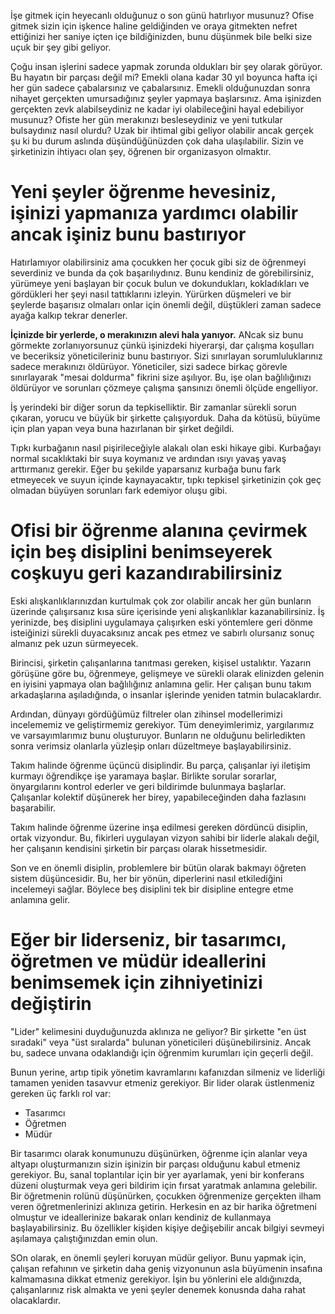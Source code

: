 İşe gitmek için heyecanlı olduğunuz o son günü hatırlıyor musunuz?
Ofise gitmek sizin için işkence haline geldiğinden ve oraya gitmekten nefret ettiğinizi her saniye içten içe bildiğinizden, bunu düşünmek bile belki size uçuk bir şey gibi geliyor.

Çoğu insan işlerini sadece yapmak zorunda oldukları bir şey olarak görüyor.
Bu hayatın bir parçası değil mi?
Emekli olana kadar 30 yıl boyunca hafta içi her gün sadece çabalarsınız ve çabalarsınız.
Emekli olduğunuzdan sonra nihayet gerçekten umursadığınız şeyler yapmaya başlarsınız.
Ama işinizden gerçekten zevk alabilseydiniz ne kadar iyi olabileceğini hayal edebiliyor musunuz?
Ofiste her gün merakınızı besleseydiniz ve yeni tutkular bulsaydınız nasıl olurdu?
Uzak bir ihtimal gibi geliyor olabilir ancak gerçek şu ki bu durum aslında düşündüğünüzden çok daha ulaşılabilir.
Sizin ve şirketinizin ihtiyacı olan şey, öğrenen bir organizasyon olmaktır.

# Yeni şeyler öğrenme hevesiniz, işinizi yapmanıza yardımcı olabilir ancak işiniz bunu bastırıyor
Hatırlamıyor olabilirsiniz ama çocukken her çocuk gibi siz de öğrenmeyi severdiniz ve bunda da çok başarılıydınız.
Bunu kendiniz de görebilirsiniz, yürümeye yeni başlayan bir çocuk bulun ve dokundukları, kokladıkları ve gördükleri her şeyi nasıl tattıklarını izleyin.
Yürürken düşmeleri ve bir şeylerde başarısız olmaları onlar için önemli değil, düştükleri zaman sadece ayağa kalkıp tekrar denerler.

**İçinizde bir yerlerde, o merakınızın alevi hala yanıyor.**
ANcak siz bunu görmekte zorlanıyorsunuz çünkü işinizdeki hiyerarşi, dar çalışma koşulları ve beceriksiz yöneticileriniz bunu bastırıyor.
Sizi sınırlayan sorumluluklarınız sadece merakınızı öldürüyor.
Yöneticiler, sizi sadece birkaç görevle sınırlayarak "mesai doldurma" fikrini size aşılıyor.
Bu, işe olan bağlılığınızı öldürüyor ve sorunları çözmeye çalışma şansınızı önemli ölçüde engelliyor.

İş yerindeki bir diğer sorun da tepkiselliktir.
Bir zamanlar sürekli sorun çıkaran, yorucu ve büyük bir şirkette çalışıyorduk.
Daha da kötüsü, büyüme için plan yapan veya buna hazırlanan bir şirket değildi.

Tıpkı kurbağanın nasıl pişirileceğiyle alakalı olan eski hikaye gibi.
Kurbağayı normal sıcaklıktaki bir suya koymanız ve ardından ısıyı yavaş yavaş arttırmanız gerekir.
Eğer bu şekilde yaparsanız kurbağa bunu fark etmeyecek ve suyun içinde kaynayacaktır, tıpkı tepkisel şirketinizin çok geç olmadan büyüyen sorunları fark edemiyor oluşu gibi.

# Ofisi bir öğrenme alanına çevirmek için beş disiplini benimseyerek coşkuyu geri kazandırabilirsiniz
Eski alışkanlıklarınızdan kurtulmak çok zor olabilir ancak her gün bunların üzerinde çalışırsanız kısa süre içerisinde yeni alışkanlıklar kazanabilirsiniz.
İş yerinizde, beş disiplini uygulamaya çalışırken eski yöntemlere geri dönme isteiğinizi sürekli duyacaksınız ancak pes etmez ve sabırlı olursanız sonuç almanız pek uzun sürmeyecek.

Birincisi, şirketin çalışanlarına tanıtması gereken, kişisel ustalıktır.
Yazarın görüşüne göre bu, öğrenmeye, gelişmeye ve sürekli olarak elinizden gelenin en iyisini yapmaya olan bağlılığınız anlamına gelir.
Her çalışan bunu takım arkadaşlarına aşıladığında, o insanlar işlerinde yeniden tatmin bulacaklardır.

Ardından, dünyayı gördüğümüz filtreler olan zihinsel modellerimizi incelememiz ve geliştirmemiz gerekiyor.
Tüm deneyimlerimiz, yargılarımız ve varsayımlarımız bunu oluşturuyor.
Bunların ne olduğunu belirledikten sonra verimsiz olanlarla yüzleşip onları düzeltmeye başlayabilirsiniz.

Takım halinde öğrenme üçüncü disiplindir.
Bu parça, çalışanlar iyi iletişim kurmayı öğrendikçe işe yaramaya başlar.
Birlikte sorular sorarlar, önyargılarını kontrol ederler ve geri bildirimde bulunmaya başlarlar.
Çalışanlar kolektif düşünerek her birey, yapabileceğinden daha fazlasını başarabilir.

Takım halinde öğrenme üzerine inşa edilmesi gereken dördüncü disiplin, ortak vizyondur.
Bu, fikirleri uygulayan vizyon sahibi bir liderle alakalı değil, her çalışanın kendisini şirketin bir parçası olarak hissetmesidir.

Son ve en önemli disiplin, problemlere bir bütün olarak bakmayı öğreten sistem düşüncesidir.
Bu, her bir yönün, diperlerini nasıl etkilediğini incelemeyi sağlar.
Böylece beş disiplini tek bir disipline entegre etme anlamına gelir.

# Eğer bir liderseniz, bir tasarımcı, öğretmen ve müdür ideallerini benimsemek için zihniyetinizi değiştirin
"Lider" kelimesini duyduğunuzda aklınıza ne geliyor?
Bir şirkette "en üst sıradaki" veya "üst sıralarda" bulunan yöneticileri düşünebilirsiniz.
Ancak bu, sadece unvana odaklandığı için öğrenmim kurumları için geçerli değil.

Bunun yerine, artıp tipik yönetim kavramlarını kafanızdan silmeniz ve liderliği tamamen yeniden tasavvur etmeniz gerekiyor.
Bir lider olarak üstlenmeniz gereken üç farklı rol var:
* Tasarımcı
* Öğretmen
* Müdür

Bir tasarımcı olarak konumunuzu düşünürken, öğrenme için alanlar veya altyapı oluşturmanızın sizin işinizin bir parçası olduğunu kabul etmeniz gerekiyor.
Bu, sanal toplantılar için bir yer ayarlamak, yeni bir konferans düzeni oluşturmak veya geri bildirim için fırsat yaratmak anlamına gelebilir.
Bir öğretmenin rolünü düşünürken, çocukken öğrenmenize gerçekten ilham veren öğretmenlerinizi aklınıza getirin.
Herkesin en az bir harika öğretmeni olmuştur ve ideallerinize bakarak onları kendiniz de kullanmaya başlayabilirsiniz.
Bu özellikler kişiden kişiye değişebilir ancak bilgiyi sevmeyi aşılamaya çalıştığınızdan emin olun.

SOn olarak, en önemli şeyleri koruyan müdür geliyor.
Bunu yapmak için, çalışan refahının ve şirketin daha geniş vizyonunun asla büyümenin insafına kalmamasına dikkat etmeniz gerekiyor.
İşin bu yönlerini ele aldığınızda, çalışanlarınız risk almakta ve yeni şeyler denemek konusnda daha rahat olacaklardır.
